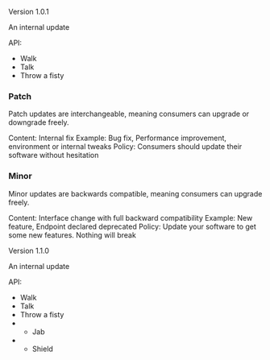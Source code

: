 
Version 1.0.1

An internal update

API:
- Walk
- Talk
- Throw a fisty


### Patch

Patch updates are interchangeable, meaning consumers can upgrade or downgrade freely.

Content: Internal fix
Example: Bug fix, Performance improvement, environment or internal tweaks
Policy: Consumers should update their software without hesitation



### Minor

Minor updates are backwards compatible, meaning consumers can upgrade freely.

Content: Interface change with full backward compatibility
Example: New feature, Endpoint declared deprecated
Policy: Update your software to get some new features. Nothing will break

Version 1.1.0

An internal update

API:
- Walk
- Talk
- Throw a fisty
- * Jab
- * Shield

